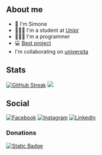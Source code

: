 ## About me
- 👋 I'm Simone
- 🧑🏻‍🎓 I'm a student at [Unipr](https://corsi.unipr.it/cdl-info) 
- 🧑🏻‍💻 I'm a programmer
- 💻 [Best project](https://simonecolli.github.io/MazeProject)
- I'm collaborating on [universita](https://github.com/merendamattia/universita)


## Stats
[![GitHub Streak](https://streak-stats.demolab.com?user=SimoneColli&theme=transparent&hide_border=false&locale=en)](https://git.io/streak-stats)
![](https://github-readme-stats.vercel.app/api/top-langs/?username=SimoneColli&theme=transparent&hide_border=false&include_all_commits=true&count_private=true&layout=compact)

## Social
[![Facebook](https://img.shields.io/badge/Facebook-%231877F2.svg?logo=Facebook&logoColor=white)](https://facebook.com/Colli.Simone)
[![Instagram](https://img.shields.io/badge/Instagram-%23E4405F.svg?logo=Instagram&logoColor=white)](https://instagram.com/colli_02)
[![LinkedIn](https://img.shields.io/badge/LinkedIn-%230077B5.svg?logo=linkedin&logoColor=white)](https://linkedin.com/in/simone-colli-085683223/)

### Donations
<a href="https://paypal.me/SimoColli?country.x=IT&locale.x=it_IT" target="_blank">
    <img alt="Static Badge" src="https://img.shields.io/badge/%40simonecolli-3558C1?style=flat&logo=paypal&link=https://paypal.me/SimoColli?country.x=IT&locale.x=it_IT">
</a>

<!---
SimoneColli/SimoneColli is a ✨ special ✨ repository because its `README.md` (this file) appears on your GitHub profile.
You can click the Preview link to take a look at your changes.
--->
